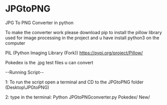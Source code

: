 # JPGtoPNG
JPG To PNG Converter in python 

To make the converter work please download pip to install the pillow library used for image processing in the project and u have install python3 on the computer

PIL (Python Imaging Library (Fork)) https://pypi.org/project/Pillow/

Pokedex is the .jpg test files u can convert

--Running Script--

1: To run the script open a terminal and CD to the JPGtoPNG folder (Desktop\JPGtoPNG)

2: type in the terminal: Python JPGtoPNGconverter.py Pokedex/ New/


